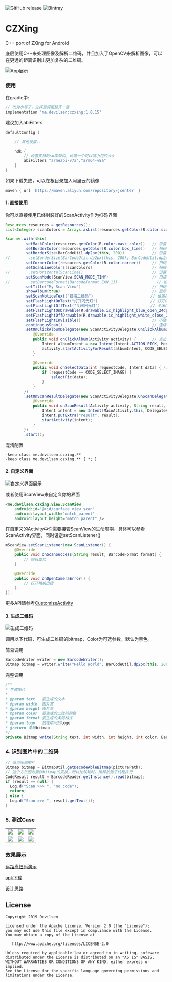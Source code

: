 ![GitHub release](https://img.shields.io/github/release/devilsen/czxing.svg)
![Bintray](https://img.shields.io/bintray/v/devilsen/Android/czxing?color=1E88E5&label=version)

# CZXing
C++ port of ZXing for Android

底层使用C++来处理图像及解析二维码，并且加入了OpenCV来解析图像，可以在更远的距离识别出更加复杂的二维码。

![App展示](https://github.com/devilsen/CZXing/blob/master/screenshots/scan_code.gif)

### 使用
在gradle中:
``` groovy
// 改为小写了，这样显得更整齐一些
implementation 'me.devilsen:czxing:1.0.15'
```
建议加入abiFilters
```gradle
defaultConfig {
    
    // 其他设置...

    ndk {
        // 设置支持的so库架构，设置一个可以减小包的大小
        abiFilters "armeabi-v7a","arm64-v8a"
    }
}
```
如果下载失败，可以在根目录加入阿里云的镜像
```gradle
maven { url 'https://maven.aliyun.com/repository/jcenter' }
```

#### 1. 直接使用
你可以直接使用已经封装好的ScanActivity作为扫码界面
```java
Resources resources = getResources();
List<Integer> scanColors = Arrays.asList(resources.getColor(R.color.scan_side), resources.getColor(R.color.scan_partial), resources.getColor(R.color.scan_middle));

Scanner.with(this)
        .setMaskColor(resources.getColor(R.color.mask_color))   // 设置设置扫码框四周颜色
        .setBorderColor(resources.getColor(R.color.box_line))   // 扫码框边框颜色
        .setBorderSize(BarCodeUtil.dp2px(this, 200))            // 设置扫码框大小
//        .setBorderSize(BarCodeUtil.dp2px(this, 200), BarCodeUtil.dp2px(this, 100))     // 设置扫码框长宽（如果同时调用了两个setBorderSize方法优先使用上一个）
        .setCornerColor(resources.getColor(R.color.corner))     // 扫码框角颜色
        .setScanLineColors(scanColors)                          // 扫描线颜色（这是一个渐变颜色）
//        .setHorizontalScanLine()                              // 设置扫码线为水平方向（从左到右）
        .setScanMode(ScanView.SCAN_MODE_TINY)                   // 扫描区域 0：混合 1：只扫描框内 2：只扫描整个屏幕
//        .setBarcodeFormat(BarcodeFormat.EAN_13)                 // 设置扫码格式
        .setTitle("My Scan View")                               // 扫码界面标题
        .showAlbum(true)                                        // 显示相册(默认为true)
        .setScanNoticeText("扫描二维码")                         // 设置扫码文字提示
        .setFlashLightOnText("打开闪光灯")                       // 打开闪光灯提示
        .setFlashLightOffText("关闭闪光灯")                      // 关闭闪光灯提示
        .setFlashLightOnDrawable(R.drawable.ic_highlight_blue_open_24dp)       // 闪光灯打开时的样式
        .setFlashLightOffDrawable(R.drawable.ic_highlight_white_close_24dp)    // 闪光灯关闭时的样式
        .setFlashLightInvisible()                               // 不使用闪光灯图标及提示
        .continuousScan()                                       // 连续扫码，不关闭扫码界面
        .setOnClickAlbumDelegate(new ScanActivityDelegate.OnClickAlbumDelegate() {
            @Override
            public void onClickAlbum(Activity activity) {       // 点击右上角的相册按钮
                Intent albumIntent = new Intent(Intent.ACTION_PICK, MediaStore.Images.Media.EXTERNAL_CONTENT_URI);
                activity.startActivityForResult(albumIntent, CODE_SELECT_IMAGE);
            }

            @Override
            public void onSelectData(int requestCode, Intent data) { // 选择图片返回的数据
                if (requestCode == CODE_SELECT_IMAGE) {
                    selectPic(data);
                }
            }
        })
        .setOnScanResultDelegate(new ScanActivityDelegate.OnScanDelegate() { // 接管扫码成功的数据
            @Override
            public void onScanResult(Activity activity, String result, BarcodeFormat format) {
                Intent intent = new Intent(MainActivity.this, DelegateActivity.class);
                intent.putExtra("result", result);
                startActivity(intent);
            }
        })
        .start();
```

混淆配置
```
-keep class me.devilsen.czxing.**
-keep class me.devilsen.czxing.** { *; }
```

#### 2. 自定义界面
![自定义界面展示](https://github.com/devilsen/CZXing/blob/master/screenshots/customize_scan_view.jpg)

或者使用ScanView来自定义你的界面
```xml
<me.devilsen.czxing.view.ScanView
    android:id="@+id/surface_view_scan"
    android:layout_width="match_parent"
    android:layout_height="match_parent" />
```

在自定义的Activity中你需要接管ScanView的生命周期，具体可以参看ScanActivity界面，同时设定setScanListener()
```java
mScanView.setScanListener(new ScanListener() {
    @Override
    public void onScanSuccess(String result, BarcodeFormat format) {
        // 扫码成功
    }

    @Override
    public void onOpenCameraError() {
        // 打开相机出错
    }
});
```

更多API请参考[CustomizeActivity](https://github.com/devilsen/CZXing/blob/master/sample/src/main/java/me/sam/czxing/CustomizeActivity.java)

#### 3. 生成二维码
![生成二维码](https://github.com/devilsen/CZXing/blob/master/screenshots/write_code.gif)

调用以下代码，可生成二维码的bitmap，Color为可选参数，默认为黑色。

简易调用

```java
BarcodeWriter writer = new BarcodeWriter();
Bitmap bitmap = writer.write("Hello World", BarCodeUtil.dp2px(this, 200), BarCodeUtil.dp2px(this, 200), Color.RED);
```

完整调用

```java
/**
* 生成图片
*
* @param text   要生成的文本
* @param width  图片宽
* @param height 图片高
* @param color  要生成的二维码颜色
* @param format 要生成的条码格式
* @param logo   放在中间的logo
* @return 条码bitmap
*/
private Bitmap write(String text, int width, int height, int color, BarcodeFormat format, Bitmap logo)

```

### 4. 识别图片中的二维码 

```java
// 适当压缩图片
Bitmap bitmap = BitmapUtil.getDecodeAbleBitmap(picturePath);
// 这个方法因为要做bitmap的变换，所以比较耗时，推荐放到子线程执行
CodeResult result = BarcodeReader.getInstance().read(bitmap);
if (result == null) {
  Log.d("Scan >>> ", "no code");
  return;
} else {
  Log.d("Scan >>> ", result.getText());
}
```



### 5. 测试Case

| | | |
:--:|:-:|:--:
![](https://github.com/devilsen/CZXing/blob/master/screenshots/case/test_bar_code.png)|![](https://github.com/devilsen/CZXing/blob/master/screenshots/case/test_black_boder.png)|![](https://github.com/devilsen/CZXing/blob/master/screenshots/case/test_color.png)
![](https://github.com/devilsen/CZXing/blob/master/screenshots/case/test_gray.png)|![](https://github.com/devilsen/CZXing/blob/master/screenshots/case/test_oblique.png)|![](https://github.com/devilsen/CZXing/blob/master/screenshots/case/test_oblique_2.png)

### 效果展示
[远距离扫码演示](https://www.bilibili.com/video/av59888116)

[apk下载](https://github.com/devilsen/CZXing/releases)

[设计思路](https://www.jianshu.com/p/e2866af44236)

## License

    Copyright 2019 Devilsen
    
    Licensed under the Apache License, Version 2.0 (the "License");
    you may not use this file except in compliance with the License.
    You may obtain a copy of the License at
    
       http://www.apache.org/licenses/LICENSE-2.0
    
    Unless required by applicable law or agreed to in writing, software
    distributed under the License is distributed on an "AS IS" BASIS,
    WITHOUT WARRANTIES OR CONDITIONS OF ANY KIND, either express or implied.
    See the License for the specific language governing permissions and
    limitations under the License.
